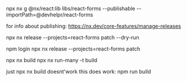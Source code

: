 npx nx g @nx/react:lib libs/react-forms --publishable --importPath=@devhelpr/react-forms

for info about publishing:
https://nx.dev/core-features/manage-releases



npx nx release --projects=react-forms patch --dry-run

npm login
npx nx release --projects=react-forms patch


npx nx build <project> 
npx nx run-many -t build

just npx nx build doesnt'work
this does work: npm run build
